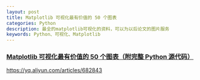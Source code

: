 ```yaml
---
layout: post
title: Matplotlib 可视化最有价值的 50 个图表
categories: Python
description: 最全的matplotlib可视化的资料，可以为以后论文的图片服务
keywords: Python、可视化、Matplotlib
---
```


### [Matplotlib 可视化最有价值的 50 个图表（附完整 Python 源代码）](https://yq.aliyun.com/articles/682843)
<https://yq.aliyun.com/articles/682843>
